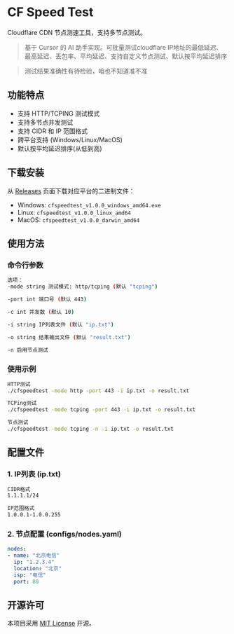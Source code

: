 # CF Speed Test

Cloudflare CDN 节点测速工具，支持多节点测试。

> 基于 Cursor 的 AI 助手实现。可批量测试cloudflare IP地址的最低延迟、最高延迟、丢包率、平均延迟、支持自定义节点测试、默认按平均延迟排序

> 测试结果准确性有待检验，咱也不知道准不准

## 功能特点

- 支持 HTTP/TCPING 测试模式
- 支持多节点并发测试
- 支持 CIDR 和 IP 范围格式
- 跨平台支持 (Windows/Linux/MacOS)
- 默认按平均延迟排序(从低到高)

## 下载安装

从 [Releases](https://github.com/OP404OP/cf-speedtest/releases) 页面下载对应平台的二进制文件：

- Windows: `cfspeedtest_v1.0.0_windows_amd64.exe`
- Linux: `cfspeedtest_v1.0.0_linux_amd64`
- MacOS: `cfspeedtest_v1.0.0_darwin_amd64`

## 使用方法

### 命令行参数
```bash
选项：
-mode string 测试模式: http/tcping (默认 "tcping")

-port int 端口号 (默认 443)

-c int 并发数 (默认 10)

-i string IP列表文件 (默认 "ip.txt")

-o string 结果输出文件 (默认 "result.txt")

-n 启用节点测试
```

### 使用示例
```bash
HTTP测试
./cfspeedtest -mode http -port 443 -i ip.txt -o result.txt

TCPing测试
./cfspeedtest -mode tcping -port 443 -i ip.txt -o result.txt

节点测试
./cfspeedtest -mode tcping -n -i ip.txt -o result.txt
```

## 配置文件

### 1. IP列表 (ip.txt)
```bash
CIDR格式
1.1.1.1/24

IP范围格式
1.0.0.1-1.0.0.255
```
### 2. 节点配置 (configs/nodes.yaml)
```yaml
nodes:
- name: "北京电信"
  ip: "1.2.3.4"
  location: "北京"
  isp: "电信"
  port: 80
```

## 开源许可

本项目采用 [MIT License](LICENSE) 开源。
